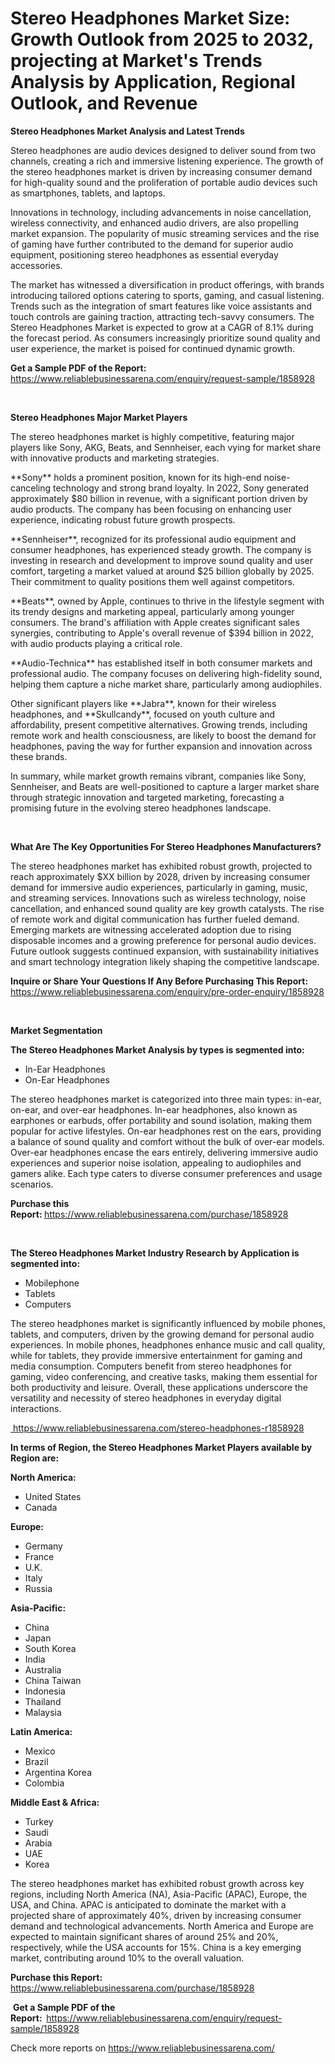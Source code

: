<p><h1>Stereo Headphones Market Size: Growth Outlook from 2025 to 2032, projecting at Market's Trends Analysis by Application, Regional Outlook, and Revenue</h1></p><p><strong>Stereo Headphones Market Analysis and Latest Trends</strong></p>
<p><p>Stereo headphones are audio devices designed to deliver sound from two channels, creating a rich and immersive listening experience. The growth of the stereo headphones market is driven by increasing consumer demand for high-quality sound and the proliferation of portable audio devices such as smartphones, tablets, and laptops. </p><p>Innovations in technology, including advancements in noise cancellation, wireless connectivity, and enhanced audio drivers, are also propelling market expansion. The popularity of music streaming services and the rise of gaming have further contributed to the demand for superior audio equipment, positioning stereo headphones as essential everyday accessories. </p><p>The market has witnessed a diversification in product offerings, with brands introducing tailored options catering to sports, gaming, and casual listening. Trends such as the integration of smart features like voice assistants and touch controls are gaining traction, attracting tech-savvy consumers. The Stereo Headphones Market is expected to grow at a CAGR of 8.1% during the forecast period. As consumers increasingly prioritize sound quality and user experience, the market is poised for continued dynamic growth.</p></p>
<p><strong>Get a Sample PDF of the Report:&nbsp;</strong> <a href="https://www.reliablebusinessarena.com/enquiry/request-sample/1858928?utm_campaign=2341&utm_medium=2&utm_source=Github&utm_content=ia&utm_term=07022025&utm_id=stereo-headphones">https://www.reliablebusinessarena.com/enquiry/request-sample/1858928</a></p>
<p>&nbsp;</p>
<p><strong>Stereo Headphones Major Market Players</strong></p>
<p><p>The stereo headphones market is highly competitive, featuring major players like Sony, AKG, Beats, and Sennheiser, each vying for market share with innovative products and marketing strategies. </p><p>**Sony** holds a prominent position, known for its high-end noise-canceling technology and strong brand loyalty. In 2022, Sony generated approximately $80 billion in revenue, with a significant portion driven by audio products. The company has been focusing on enhancing user experience, indicating robust future growth prospects.</p><p>**Sennheiser**, recognized for its professional audio equipment and consumer headphones, has experienced steady growth. The company is investing in research and development to improve sound quality and user comfort, targeting a market valued at around $25 billion globally by 2025. Their commitment to quality positions them well against competitors.</p><p>**Beats**, owned by Apple, continues to thrive in the lifestyle segment with its trendy designs and marketing appeal, particularly among younger consumers. The brand's affiliation with Apple creates significant sales synergies, contributing to Apple's overall revenue of $394 billion in 2022, with audio products playing a critical role.</p><p>**Audio-Technica** has established itself in both consumer markets and professional audio. The company focuses on delivering high-fidelity sound, helping them capture a niche market share, particularly among audiophiles.</p><p>Other significant players like **Jabra**, known for their wireless headphones, and **Skullcandy**, focused on youth culture and affordability, present competitive alternatives. Growing trends, including remote work and health consciousness, are likely to boost the demand for headphones, paving the way for further expansion and innovation across these brands.</p><p>In summary, while market growth remains vibrant, companies like Sony, Sennheiser, and Beats are well-positioned to capture a larger market share through strategic innovation and targeted marketing, forecasting a promising future in the evolving stereo headphones landscape.</p></p>
<p>&nbsp;</p>
<p><strong>What Are The Key Opportunities For Stereo Headphones Manufacturers?</strong></p>
<p><p>The stereo headphones market has exhibited robust growth, projected to reach approximately $XX billion by 2028, driven by increasing consumer demand for immersive audio experiences, particularly in gaming, music, and streaming services. Innovations such as wireless technology, noise cancellation, and enhanced sound quality are key growth catalysts. The rise of remote work and digital communication has further fueled demand. Emerging markets are witnessing accelerated adoption due to rising disposable incomes and a growing preference for personal audio devices. Future outlook suggests continued expansion, with sustainability initiatives and smart technology integration likely shaping the competitive landscape.</p></p>
<p><strong>Inquire or Share Your Questions If Any Before Purchasing This Report:</strong> <a href="https://www.reliablebusinessarena.com/enquiry/pre-order-enquiry/1858928?utm_campaign=2341&utm_medium=2&utm_source=Github&utm_content=ia&utm_term=07022025&utm_id=stereo-headphones">https://www.reliablebusinessarena.com/enquiry/pre-order-enquiry/1858928</a></p>
<p>&nbsp;</p>
<p><strong>Market Segmentation</strong></p>
<p><strong>The Stereo Headphones Market Analysis by types is segmented into:</strong></p>
<p><ul><li>In-Ear Headphones</li><li>On-Ear Headphones</li></ul></p>
<p><p>The stereo headphones market is categorized into three main types: in-ear, on-ear, and over-ear headphones. In-ear headphones, also known as earphones or earbuds, offer portability and sound isolation, making them popular for active lifestyles. On-ear headphones rest on the ears, providing a balance of sound quality and comfort without the bulk of over-ear models. Over-ear headphones encase the ears entirely, delivering immersive audio experiences and superior noise isolation, appealing to audiophiles and gamers alike. Each type caters to diverse consumer preferences and usage scenarios.</p></p>
<p><strong>Purchase this Report:&nbsp;</strong><a href="https://www.reliablebusinessarena.com/purchase/1858928?utm_campaign=2341&utm_medium=2&utm_source=Github&utm_content=ia&utm_term=07022025&utm_id=stereo-headphones">https://www.reliablebusinessarena.com/purchase/1858928</a></p>
<p>&nbsp;</p>
<p><strong>The Stereo Headphones Market Industry Research by Application is segmented into:</strong></p>
<p><ul><li>Mobilephone</li><li>Tablets</li><li>Computers</li></ul></p>
<p><p>The stereo headphones market is significantly influenced by mobile phones, tablets, and computers, driven by the growing demand for personal audio experiences. In mobile phones, headphones enhance music and call quality, while for tablets, they provide immersive entertainment for gaming and media consumption. Computers benefit from stereo headphones for gaming, video conferencing, and creative tasks, making them essential for both productivity and leisure. Overall, these applications underscore the versatility and necessity of stereo headphones in everyday digital interactions.</p></p>
<p><a href="https://www.reliablebusinessarena.com/stereo-headphones-r1858928?utm_campaign=2341&utm_medium=2&utm_source=Github&utm_content=ia&utm_term=07022025&utm_id=stereo-headphones">&nbsp;https://www.reliablebusinessarena.com/stereo-headphones-r1858928</a></p>
<p><strong>In terms of Region, the Stereo Headphones Market Players available by Region are:</strong></p>
<p>
    <p> <strong> North America: </strong>
        <ul>
            <li>United States</li>
            <li>Canada</li>
        </ul>
        </p> 
    <p> <strong> Europe: </strong>
        <ul>
            <li>Germany</li>
            <li>France</li>
            <li>U.K.</li>
            <li>Italy</li>
            <li>Russia</li>
        </ul>
        </p> 
    <p> <strong> Asia-Pacific: </strong>
        <ul>
            <li>China</li>
            <li>Japan</li>
            <li>South Korea</li>
            <li>India</li>
            <li>Australia</li>
            <li>China Taiwan</li>
            <li>Indonesia</li>
            <li>Thailand</li>
            <li>Malaysia</li>
        </ul>
        </p> 
    <p> <strong> Latin America: </strong>
        <ul>
            <li>Mexico</li>
            <li>Brazil</li>
            <li>Argentina Korea</li>
            <li>Colombia</li>
        </ul>
        </p> 
    <p> <strong> Middle East & Africa: </strong>
        <ul>
            <li>Turkey</li>
            <li>Saudi</li>
            <li>Arabia</li>
            <li>UAE</li>
            <li>Korea</li>
        </ul>
    </p>
    </p>
<p><p>The stereo headphones market has exhibited robust growth across key regions, including North America (NA), Asia-Pacific (APAC), Europe, the USA, and China. APAC is anticipated to dominate the market with a projected share of approximately 40%, driven by increasing consumer demand and technological advancements. North America and Europe are expected to maintain significant shares of around 25% and 20%, respectively, while the USA accounts for 15%. China is a key emerging market, contributing around 10% to the overall valuation.</p></p>
<p><strong>Purchase this Report: </strong><a href="https://www.reliablebusinessarena.com/purchase/1858928?utm_campaign=2341&utm_medium=2&utm_source=Github&utm_content=ia&utm_term=07022025&utm_id=stereo-headphones">https://www.reliablebusinessarena.com/purchase/1858928</a></p>
<p>&nbsp;<strong>Get a Sample PDF of the Report:&nbsp;&nbsp;</strong><a href="https://www.reliablebusinessarena.com/enquiry/request-sample/1858928?utm_campaign=2341&utm_medium=2&utm_source=Github&utm_content=ia&utm_term=07022025&utm_id=stereo-headphones">https://www.reliablebusinessarena.com/enquiry/request-sample/1858928</a></p>
<p><strong></strong></p>
<p>Check more reports on <a href="https://www.reliablebusinessarena.com/?utm_campaign=2341&utm_medium=2&utm_source=Github&utm_content=ia&utm_term=07022025&utm_id=stereo-headphones">https://www.reliablebusinessarena.com/</a></p>